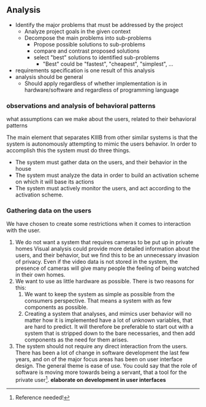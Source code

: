 ## Analysis

* Identify the major problems that must be addressed by the project
	* Analyze project goals in the given context
	* Decompose the main problems into sub-problems
		* Propose possible solutions to sub-problems
		* compare and contrast proposed solutions
		* select "best" solutions to identified sub-problems
			* "Best" could be "fastest", "cheapest", "simplest", ...
* requirements specification is one result of this analysis
* analysis should be general
	* Should apply regardless of whether implementation is in hardware/software and regardless of programming language

### observations and analysis of behavioral patterns
what assumptions can we make about the users, related to their behavioral patterns



The main element that separates KIIIB from other similar systems is that the system is autonomously attempting to mimic the users behavior.  In order to accomplish this the system must do three things.

*  The system must gather data on the users, and their behavior in the house
* The system must analyze the data in order to build an activation scheme on which it will base its actions
* The system must actively monitor the users, and act according to the activation scheme.

### Gathering data on the users
We have chosen to create some restrictions when it comes to interaction with the user.
1. We do not want a system that requires cameras to be put up in private homes
	Visual analysis could provide more detailed information about the users, and their behavior, but we find this to be an unnecessary invasion of privacy. Even if the video data is not stored in the system, the presence of cameras will give many people the feeling of being watched in their own homes.
2. We want to use as little hardware as possible.
	There is two reasons for this:
	1.  We want to keep the system as simple as possible from the consumers perspective. That means a system with as few components as possible.
	2. Creating a system that analyses, and mimics user behavior will no matter how it is implemented have a lot of unknown variables, that are hard to predict. It will therefore be preferable to start out with a system that is stripped down to the bare necessaries, and then add components as the need for them arises.
3. The system should not require any direct interaction from the users.
	There has been a lot of change in software development the last few years, and on of the major focus areas has been on user interface design. The general theme is ease of use. You could say that the role of software is moving more towards being a servant, that a tool for the private user[^need-ref]. **elaborate on development in user interfaces**
[^need-ref]: Reference needed!




